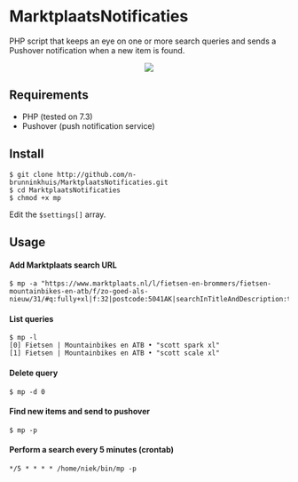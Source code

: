 # MarktplaatsNotificaties
PHP script that keeps an eye on one or more search queries and sends a Pushover notification when a new item is found.

<p align='center'>
<img src='https://media.giphy.com/media/wBFVJylsveDVdGOOo2/giphy.gif'>
</p>

## Requirements
- PHP (tested on 7.3)
- Pushover (push notification service)

## Install
```
$ git clone http://github.com/n-brunninkhuis/MarktplaatsNotificaties.git
$ cd MarktplaatsNotificaties
$ chmod +x mp
```

Edit the ```$settings[]``` array.

## Usage

#### Add Marktplaats search URL
```
$ mp -a "https://www.marktplaats.nl/l/fietsen-en-brommers/fietsen-mountainbikes-en-atb/f/zo-goed-als-nieuw/31/#q:fully+xl|f:32|postcode:5041AK|searchInTitleAndDescription:true"
```

#### List queries
```
$ mp -l
[0]	Fietsen | Mountainbikes en ATB • "scott spark xl"
[1]	Fietsen | Mountainbikes en ATB • "scott scale xl"
```

#### Delete query
```
$ mp -d 0
```

#### Find new items and send to pushover
```
$ mp -p
```

#### Perform a search every 5 minutes (crontab)
```
*/5 * * * * /home/niek/bin/mp -p
```
